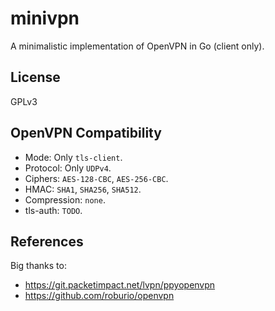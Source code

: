 # minivpn

A minimalistic implementation of OpenVPN in Go (client only).

## License

GPLv3

## OpenVPN Compatibility

* Mode: Only `tls-client`.
* Protocol: Only `UDPv4`.
* Ciphers: `AES-128-CBC`, `AES-256-CBC`.
* HMAC: `SHA1`, `SHA256`, `SHA512`.
* Compression: `none`.
* tls-auth: `TODO`.

## References

Big thanks to:

* https://git.packetimpact.net/lvpn/ppyopenvpn
* https://github.com/roburio/openvpn
